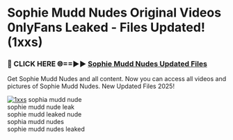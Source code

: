 # Sophie Mudd Nudes Original Videos 0nlyFans Leaked - Files Updated! (1xxs)

<h3>🔴 CLICK HERE 🌐==►► <a href="https://tinyurl.com/yrmya6cz" rel="nofollow">Sophie Mudd Nudes Updated Files</a></h3>

Get Sophie Mudd Nudes and all content. Now you can access all videos and pictures of Sophie Mudd Nudes. New Updated Files 2025!

[![1xxs](https://i.imgur.com/FMdXYCs.gif)](https://tinyurl.com/yrmya6cz)
sophia mudd nude<br>
sophie mudd nude leak<br>
sophie mudd leaked nude<br>
sophia mudd nudes<br>
sophie mudd nudes leaked
